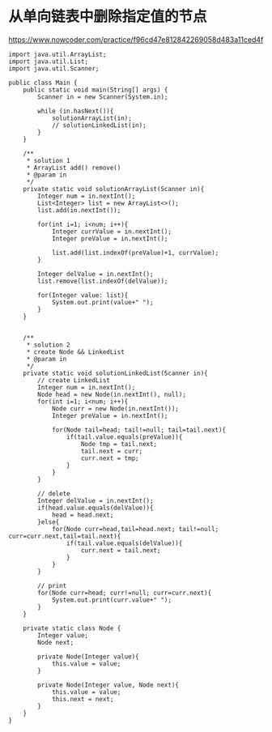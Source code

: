 # 从单向链表中删除指定值的节点
https://www.nowcoder.com/practice/f96cd47e812842269058d483a11ced4f

    import java.util.ArrayList;
    import java.util.List;
    import java.util.Scanner;
    
    public class Main {
        public static void main(String[] args) {
            Scanner in = new Scanner(System.in);
    
            while (in.hasNext()){
                solutionArrayList(in);
                // solutionLinkedList(in);
            }
        }
    
        /**
         * solution 1
         * ArrayList add() remove()
         * @param in
         */
        private static void solutionArrayList(Scanner in){
            Integer num = in.nextInt();
            List<Integer> list = new ArrayList<>();
            list.add(in.nextInt());
    
            for(int i=1; i<num; i++){
                Integer currValue = in.nextInt();
                Integer preValue = in.nextInt();
    
                list.add(list.indexOf(preValue)+1, currValue);
            }
    
            Integer delValue = in.nextInt();
            list.remove(list.indexOf(delValue));
    
            for(Integer value: list){
                System.out.print(value+" ");
            }
        }
    
    
        /**
         * solution 2
         * create Node && LinkedList
         * @param in
         */
        private static void solutionLinkedList(Scanner in){
            // create LinkedList
            Integer num = in.nextInt();
            Node head = new Node(in.nextInt(), null);
            for(int i=1; i<num; i++){
                Node curr = new Node(in.nextInt());
                Integer preValue = in.nextInt();
    
                for(Node tail=head; tail!=null; tail=tail.next){
                    if(tail.value.equals(preValue)){
                        Node tmp = tail.next;
                        tail.next = curr;
                        curr.next = tmp;
                    }
                }
            }
    
            // delete
            Integer delValue = in.nextInt();
            if(head.value.equals(delValue)){
                head = head.next;
            }else{
                for(Node curr=head,tail=head.next; tail!=null; curr=curr.next,tail=tail.next){
                    if(tail.value.equals(delValue)){
                        curr.next = tail.next;
                    }
                }
            }
    
            // print
            for(Node curr=head; curr!=null; curr=curr.next){
                System.out.print(curr.value+" ");
            }
        }
    
        private static class Node {
            Integer value;
            Node next;
    
            private Node(Integer value){
                this.value = value;
            }
    
            private Node(Integer value, Node next){
                this.value = value;
                this.next = next;
            }
        }
    }
    

